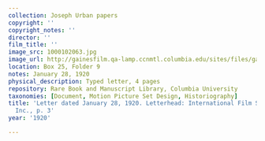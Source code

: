 ```yaml
---
collection: Joseph Urban papers
copyright: ''
copyright_notes: ''
director: ''
film_title: ''
image_src: 1000102063.jpg
image_url: http://gainesfilm.qa-lamp.ccnmtl.columbia.edu/sites/files/gainesfilm/images/1000102063.jpg
location: Box 25, Folder 9
notes: January 28, 1920
physical_description: Typed letter, 4 pages
repository: Rare Book and Manuscript Library, Columbia University
taxonomies: [Document, Motion Picture Set Design, Historiography]
title: 'Letter dated January 28, 1920. Letterhead: International Film Service Co.,
  Inc., p. 3'
year: '1920'

---
```

